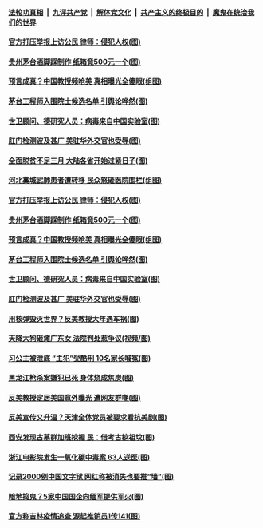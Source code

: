 

####  [法轮功真相](../../../../basic/blob/master/README.md?t=02201401) &nbsp;|&nbsp; [九评共产党](../../../../9ping.md/blob/master/README.md?t=02201401) &nbsp;|&nbsp; [解体党文化](../../../../jtdwh.md/blob/master/README.md?t=02201401)  &nbsp;|&nbsp; [共产主义的终极目的](../../../../gczydzjmd.md/blob/master/README.md?t=02201401) &nbsp;|&nbsp; [魔鬼在统治我们的世界](../../../../mgztzwmdsj.md/blob/master/README.md?t=02201401) 

#### [官方打压举报上访公民 律师：侵犯人权(图)](../pages/p1/963075.md?t=02201401) 

#### [贵州茅台酒脚踩制作 纸箱竟500元一个(图)](../pages/p1/963055.md?t=02201401) 

#### [预言成真？中国教授频呛美 真相曝光全傻眼(组图)](../pages/p1/962983.md?t=02201401) 

#### [茅台工程师入围院士候选名单 引舆论哗然(图)](../pages/p1/963041.md?t=02201401) 

#### [世卫顾问、德研究人员：病毒来自中国实验室(图)](../pages/p1/963010.md?t=02201401) 

#### [肛门检测波及甚广 美驻华外交官也受辱(图)](../pages/p1/962992.md?t=02201401) 

#### [全面脱贫不足三月 大陆各省开始过紧日子(图)](../pages/p1/963115.md?t=02201401) 

#### [河北藁城武肺患者遭转移 民众怒砸医院围栏(组图)](../pages/p1/963114.md?t=02201401) 

#### [官方打压举报上访公民 律师：侵犯人权(图)](../pages/p1/963075.md?t=02201401) 

#### [贵州茅台酒脚踩制作 纸箱竟500元一个(图)](../pages/p1/963055.md?t=02201401) 

#### [预言成真？中国教授频呛美 真相曝光全傻眼(组图)](../pages/p1/962983.md?t=02201401) 

#### [茅台工程师入围院士候选名单 引舆论哗然(图)](../pages/p1/963041.md?t=02201401) 


#### [世卫顾问、德研究人员：病毒来自中国实验室(图)](../pages/p1/963010.md?t=02201401) 

#### [肛门检测波及甚广 美驻华外交官也受辱(图)](../pages/p1/962992.md?t=02201401) 

#### [用核弹毁灭世界？反美教授大年遇车祸(图)](../pages/p1/962985.md?t=02201401) 

#### [天降大狗砸瘫广东女 法院判处惹争议(视频/图)](../pages/p1/962964.md?t=02201401) 

#### [习公主被泄底 “主犯”受酷刑 10名家长喊冤(图)](../pages/p1/962954.md?t=02201401) 

#### [黑龙江枪杀案嫌犯已死 身体烧成焦炭(图)](../pages/p1/962944.md?t=02201401) 

#### [反美教授定居美国意外曝光 遭网友群嘲(图)](../pages/p1/962920.md?t=02201401) 

#### [反美宣传又升温？天津全体党员被要求看抗美剧(图)](../pages/p1/962886.md?t=02201401) 

#### [西安发现古墓群加班挖掘 民：借考古挖祖坟(图)](../pages/p1/962936.md?t=02201401) 

#### [浙江电影院发生一氧化碳中毒案 63人送医(图)](../pages/p1/962918.md?t=02201401) 

#### [记录2000例中国文字狱 网红称被消失也要推“墙”(图)](../pages/p1/962872.md?t=02201401) 

#### [暗地捣鬼？5家中国国企向缅军提供军火(图)](../pages/p1/962871.md?t=02201401) 

#### [官方称吉林疫情追查 源起推销员1传141(图)](../pages/p1/962900.md?t=02201401) 

